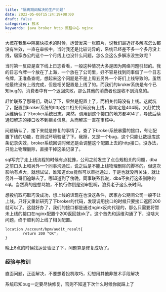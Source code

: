 ```yaml
---
title: "隔离期间解决的生产问题"
date: 2022-05-06T15:24:19+08:00
draft: false
categories: 技术
keywords: java broker http 流程中心 nginx
---
```


大概在我集中隔离快技术的时候，运营发来一张照片，说我们最近好多解冻怎么都没有生效，一直在审核中。当时我还是比较诧异的，系统已经差不多一个多月没上线，居家办公的这个一个月线上也没什么问题，怎么会这么多解冻没生效呢？

当时第一反应是查下线上日志看看，一般这种情况大多是因为网络问题引起的。我的日志令牌一个放在了上海，一个放在了公司里，好不容易找到同事借了一个日志令牌，正准备查呢，想起来这个问题是不是上周五另外一个哥们上线导致的。虽然他最终没有上线完成，但是相关配置是上线了的。而我们的broker系统是有个已知bug的，消费者中有一个返回失败，那么其他的消费者也是收不到消息的。

赶忙联系了那哥们，确认了下，果然是配置上了，而相关代码没有上线。这就坑了，配置到broker系统的http接口相关代码没有上线，那肯定是404啊。又赶忙找运维确认了下broker系统日志，果然，调用到这个接口的地方都404了，导致后续通知解冻的接口收不到相关信息，从而解冻一直在审核中。

问题确认了，接下来就是修复的事情了。查了下broker系统暴露的接口，有让配置下线的功能，在测试环境验证了下。我擦，又是一个bug，这个只能让数据库这条记录失效，broker系统回调时候还是会调整这个配置上去的http接口。没办法，只能上物理删除，直接干掉这条记录了。

sql写完了走上线流程的时候有点犹豫，公司之前发生了点合规相关的问题，dba之前口头上和另外一个同事沟通过，说之后是不能上线物理删除的脚本的。但这次影响有点大，就想试试，谁知道dba竟然可以审批通过，于是也就没再关注，就让另外一哥们追踪去了。哪知道到了傍晚，同事联系我说，dba不执行这条删除的sql。当然真的是想骂娘，不执行你倒是别审批啊，浪费老子这么长时间。

想投机取巧取巧没成功，想上线的话现在也没这条件，居家办公期间公司一般不让上线。只好又重新研究了下broker的代码，发现调用接口的时候只要接口返回200就可以了。这就好办了，我们的接口都是通过nginx反向代理的，那么只需要将暂未上线的接口在nginx配置个200返回就ok了。这个首先和运维沟通了下，没啥大问题，终于顺利的上线了相关配置。

```
location /account/bpm/audit_result{
        return 200 "OK";
}
```

晚上8点的时候找运营验证了下，问题算是修复成功了。

### 经验与教训

直面问题，正面解决，不要想着投机取巧，幻想用其他非技术手段解决

系统已知bug一定要尽快修复，否则不知道下次什么时候你就踩上了

